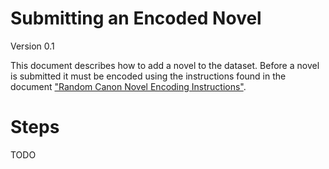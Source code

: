 Submitting an Encoded Novel
===========================

Version 0.1

This document describes how to add a novel to the dataset. Before a novel is
submitted it must be encoded using the instructions found in the document
["Random Canon Novel Encoding Instructions"](novel-encoding-instructions.md).

Steps
=====

TODO
